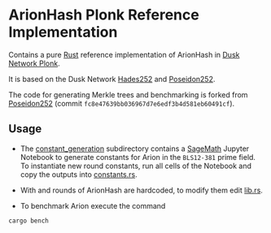 # ArionHash Plonk Reference Implementation

Contains a pure [Rust](https://www.rust-lang.org/) reference implementation of ArionHash in [Dusk Network Plonk](https://github.com/dusk-network/plonk).

It is based on the Dusk Network [Hades252](https://github.com/dusk-network/Hades252) and [Poseidon252](https://github.com/dusk-network/Poseidon252).

The code for generating Merkle trees and benchmarking is forked from [Poseidon252](https://github.com/dusk-network/Poseidon252) (commit `fc8e47639bb036967d7e6edf3b4d581eb60491cf`).

## Usage

- The [constant_generation](constant_generation) subdirectory contains a [SageMath](https://www.sagemath.org/) Jupyter Notebook to generate constants for Arion in the `BLS12-381` prime field.
To instantiate new round constants, run all cells of the Notebook and copy the outputs into [constants.rs](src/constants.rs).

- With and rounds of ArionHash are hardcoded, to modify them edit [lib.rs](src/lib.rs).

- To benchmark Arion execute the command
```bash
cargo bench
```
